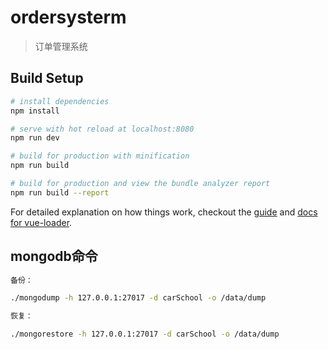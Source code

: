 # ordersysterm

> 订单管理系统

## Build Setup

``` bash
# install dependencies
npm install

# serve with hot reload at localhost:8080
npm run dev

# build for production with minification
npm run build

# build for production and view the bundle analyzer report
npm run build --report
```

For detailed explanation on how things work, checkout the [guide](http://vuejs-templates.github.io/webpack/) and [docs for vue-loader](http://vuejs.github.io/vue-loader).

## mongodb命令

``` bash
备份：  

./mongodump -h 127.0.0.1:27017 -d carSchool -o /data/dump

恢复：

./mongorestore -h 127.0.0.1:27017 -d carSchool -o /data/dump

```
